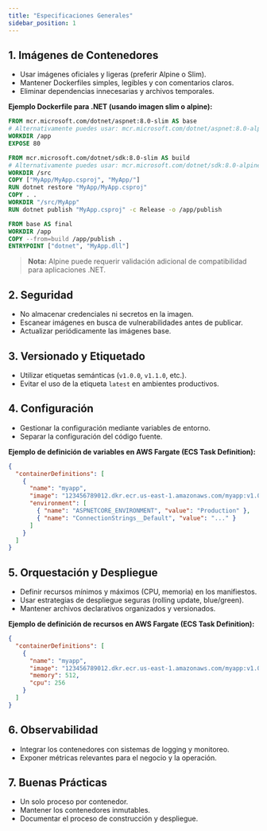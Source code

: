 ```yaml
---
title: "Especificaciones Generales"
sidebar_position: 1
---
```


## 1. Imágenes de Contenedores

- Usar imágenes oficiales y ligeras (preferir Alpine o Slim).
- Mantener Dockerfiles simples, legibles y con comentarios claros.
- Eliminar dependencias innecesarias y archivos temporales.

**Ejemplo Dockerfile para .NET (usando imagen slim o alpine):**

```dockerfile
FROM mcr.microsoft.com/dotnet/aspnet:8.0-slim AS base
# Alternativamente puedes usar: mcr.microsoft.com/dotnet/aspnet:8.0-alpine
WORKDIR /app
EXPOSE 80

FROM mcr.microsoft.com/dotnet/sdk:8.0-slim AS build
# Alternativamente puedes usar: mcr.microsoft.com/dotnet/sdk:8.0-alpine
WORKDIR /src
COPY ["MyApp/MyApp.csproj", "MyApp/"]
RUN dotnet restore "MyApp/MyApp.csproj"
COPY . .
WORKDIR "/src/MyApp"
RUN dotnet publish "MyApp.csproj" -c Release -o /app/publish

FROM base AS final
WORKDIR /app
COPY --from=build /app/publish .
ENTRYPOINT ["dotnet", "MyApp.dll"]
```

> **Nota:** Alpine puede requerir validación adicional de compatibilidad para aplicaciones .NET.

## 2. Seguridad

- No almacenar credenciales ni secretos en la imagen.
- Escanear imágenes en busca de vulnerabilidades antes de publicar.
- Actualizar periódicamente las imágenes base.

## 3. Versionado y Etiquetado

- Utilizar etiquetas semánticas (`v1.0.0`, `v1.1.0`, etc.).
- Evitar el uso de la etiqueta `latest` en ambientes productivos.

## 4. Configuración

- Gestionar la configuración mediante variables de entorno.
- Separar la configuración del código fuente.

**Ejemplo de definición de variables en AWS Fargate (ECS Task Definition):**

```json
{
  "containerDefinitions": [
    {
      "name": "myapp",
      "image": "123456789012.dkr.ecr.us-east-1.amazonaws.com/myapp:v1.0.0",
      "environment": [
        { "name": "ASPNETCORE_ENVIRONMENT", "value": "Production" },
        { "name": "ConnectionStrings__Default", "value": "..." }
      ]
    }
  ]
}
```

## 5. Orquestación y Despliegue

- Definir recursos mínimos y máximos (CPU, memoria) en los manifiestos.
- Usar estrategias de despliegue seguras (rolling update, blue/green).
- Mantener archivos declarativos organizados y versionados.

**Ejemplo de definición de recursos en AWS Fargate (ECS Task Definition):**

```json
{
  "containerDefinitions": [
    {
      "name": "myapp",
      "image": "123456789012.dkr.ecr.us-east-1.amazonaws.com/myapp:v1.0.0",
      "memory": 512,
      "cpu": 256
    }
  ]
}
```

## 6. Observabilidad

- Integrar los contenedores con sistemas de logging y monitoreo.
- Exponer métricas relevantes para el negocio y la operación.

## 7. Buenas Prácticas

- Un solo proceso por contenedor.
- Mantener los contenedores inmutables.
- Documentar el proceso de construcción y despliegue.
